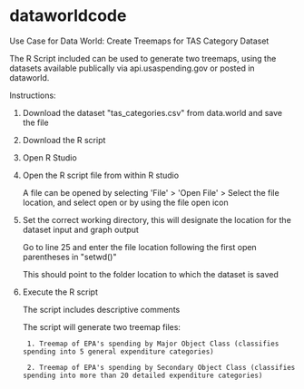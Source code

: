 # dataworldcode
Use Case for Data World: Create Treemaps for TAS Category Dataset

The R Script included can be used to generate two treemaps, using the datasets 
available publically via api.usaspending.gov or posted in dataworld.

Instructions:
1. Download the dataset "tas_categories.csv" from data.world and save the file
2. Download the R script
3. Open R Studio
4. Open the R script file from within R studio
   
   A file can be opened by selecting 'File' > 'Open File' > Select the file location, and select open or
   by using the file open icon
5. Set the correct working directory, this will designate the location for the dataset input and graph output
   
   Go to line 25 and enter the file location following the first open parentheses in "setwd()"
   
   This should point to the folder location to which the dataset is saved
6. Execute the R script
   
   The script includes descriptive comments
   
   The script will generate two treemap files:
        
        1. Treemap of EPA's spending by Major Object Class (classifies spending into 5 general expenditure categories)
        
        2. Treemap of EPA's spending by Secondary Object Class (classifies spending into more than 20 detailed expenditure categories)
